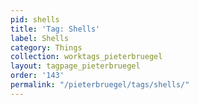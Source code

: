 ```yaml
---
pid: shells
title: 'Tag: Shells'
label: Shells
category: Things
collection: worktags_pieterbruegel
layout: tagpage_pieterbruegel
order: '143'
permalink: "/pieterbruegel/tags/shells/"
---
```

